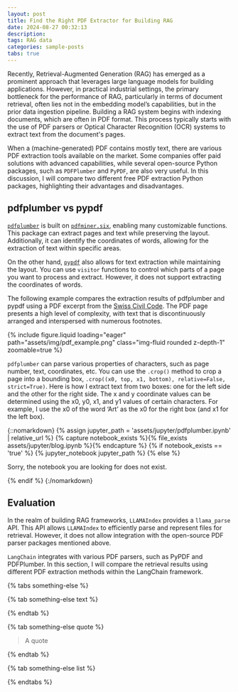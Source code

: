```yaml
---
layout: post
title: Find the Right PDF Extractor for Building RAG
date: 2024-08-27 00:32:13
description: 
tags: RAG data
categories: sample-posts
tabs: true
---
```


Recently, Retrieval-Augmented Generation (RAG) has emerged as a prominent approach that leverages large language models for building applications. However, in practical industrial settings, the primary bottleneck for the performance of RAG, particularly in terms of document retrieval, often lies not in the embedding model’s capabilities, but in the prior data ingestion pipeline. Building a RAG system begins with indexing documents, which are often in PDF format. This process typically starts with the use of PDF parsers or Optical Character Recognition (OCR) systems to extract text from the document's pages.


<!-- Recently, the new model [ColPali](https://arxiv.org/html/2407.01449v2) has attracte a lot of attention, for its use of a vision-language model to extract information for retrieval purposes. This approach demonstrates that leveraging recent Vision Language Models can produce high-quality, contextualized embeddings directly from images of document pages. -->

When a (machine-generated) PDF contains mostly text, there are various PDF extraction tools available on the market. Some companies offer paid solutions with advanced capabilities, while several open-source Python packages, such as `PDFPlumber` and `PyPDF`, are also very useful. In this discussion, I will compare two different free PDF extraction Python packages, highlighting their advantages and disadvantages.


## pdfplumber vs pypdf 

[`pdfplumber`](https://github.com/jsvine/pdfplumber) is built on [`pdfminer.six`](https://github.com/goulu/pdfminer), enabling many customizable functions. This package can extract pages and text while preserving the layout. Additionally, it can identify the coordinates of words, allowing for the extraction of text within specific areas.

On the other hand, [`pypdf`](https://pypi.org/project/pypdf/) also allows for text extraction while maintaining the layout. You can use `visitor` functions to control which parts of a page you want to process and extract. However, it does not support extracting the coordinates of words.

The following example compares the extraction results of pdfplumber and pypdf using a PDF excerpt from the [Swiss Civil Code](https://www.fedlex.admin.ch/eli/cc/24/233_245_233/en). The PDF page presents a high level of complexity, with text that is discontinuously arranged and interspersed with numerous footnotes.


<div class="row mt-3">
    <div class="col-sm mt-3 mt-md-0">
        {% include figure.liquid loading="eager" path="assets/img/pdf_example.png" class="img-fluid rounded z-depth-1" zoomable=true %}
    </div>
    
</div>



`pdfplumber`  can parse various properties of characters, such as page number, text, coordinates, etc. You can use the `.crop()` method to crop a page into a bounding box, `.crop((x0, top, x1, bottom), relative=False, strict=True)`. Here is how I extract text from two boxes: one for the left side and the other for the right side. The x and y coordinate values can be determined using the x0, y0, x1, and y1 values of certain characters. For example, I use the x0 of the word ‘Art’ as the x0 for the right box (and x1 for the left box).

{::nomarkdown}
{% assign jupyter_path = 'assets/jupyter/pdfplumber.ipynb' | relative_url %}
{% capture notebook_exists %}{% file_exists assets/jupyter/blog.ipynb %}{% endcapture %}
{% if notebook_exists == 'true' %}
  {% jupyter_notebook jupyter_path %}
{% else %}
  <p>Sorry, the notebook you are looking for does not exist.</p>
{% endif %}
{:/nomarkdown}





## Evaluation

In the realm of building RAG frameworks, `LLAMAIndex` provides a `llama_parse` API. This API allows `LLAMAIndex` to efficiently parse and represent files for retrieval. However, it does not allow integration with the open-source PDF parser packages mentioned above.

`LangChain`  integrates with various PDF parsers, such as PyPDF and PDFPlumber. In this section, I will compare the retrieval results using different PDF extraction methods within the LangChain framework.

{% tabs something-else %}

{% tab something-else text %}



{% endtab %}

{% tab something-else quote %}

> A quote

{% endtab %}

{% tab something-else list %}


{% endtabs %}
